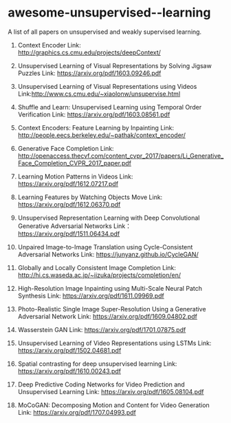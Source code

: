 # awesome-unsupervised--learning
A list of all papers on unsupervised and weakly supervised learning.

1. Context Encoder
Link: http://graphics.cs.cmu.edu/projects/deepContext/

2. Unsupervised Learning of Visual Representations by Solving Jigsaw Puzzles
Link: https://arxiv.org/pdf/1603.09246.pdf

3. Unsupervised Learning of Visual Representations using Videos
Link:http://www.cs.cmu.edu/~xiaolonw/unsupervise.html

4. Shuffle and Learn: Unsupervised Learning using Temporal Order Verification
Link: https://arxiv.org/pdf/1603.08561.pdf

5. Context Encoders: Feature Learning by Inpainting
Link: http://people.eecs.berkeley.edu/~pathak/context_encoder/

6. Generative Face Completion
Link: http://openaccess.thecvf.com/content_cvpr_2017/papers/Li_Generative_Face_Completion_CVPR_2017_paper.pdf

7. Learning Motion Patterns in Videos
Link: https://arxiv.org/pdf/1612.07217.pdf

8. Learning Features by Watching Objects Move
Link: https://arxiv.org/pdf/1612.06370.pdf

9. Unsupervised Representation Learning with Deep Convolutional Generative Adversarial Networks
Link： https://arxiv.org/pdf/1511.06434.pdf

10. Unpaired Image-to-Image Translation using Cycle-Consistent Adversarial Networks
Link: https://junyanz.github.io/CycleGAN/

11. Globally and Locally Consistent Image Completion
Link: http://hi.cs.waseda.ac.jp/~iizuka/projects/completion/en/

12. High-Resolution Image Inpainting using Multi-Scale Neural Patch Synthesis
Link: https://arxiv.org/pdf/1611.09969.pdf

13. Photo-Realistic Single Image Super-Resolution Using a Generative Adversarial Network
Link: https://arxiv.org/pdf/1609.04802.pdf

14. Wasserstein GAN
Link: https://arxiv.org/pdf/1701.07875.pdf

15. Unsupervised Learning of Video Representations using LSTMs
Link: https://arxiv.org/pdf/1502.04681.pdf

16. Spatial contrasting for deep unsupervised learning
Link: https://arxiv.org/pdf/1610.00243.pdf

17. Deep Predictive Coding Networks for Video Prediction and Unsupervised Learning
Link: https://arxiv.org/pdf/1605.08104.pdf

18. MoCoGAN: Decomposing Motion and Content for Video Generation
Link: https://arxiv.org/pdf/1707.04993.pdf


